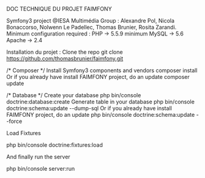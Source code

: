 DOC TECHNIQUE 
DU PROJET FAIMFONY

Symfony3 project @IESA Multimédia
Group : 
Alexandre Pol, Nicola Bonaccorso,  Nolwenn Le Padellec, Thomas Brunier, Rosita Zarandi.
Minimum configuration required :
PHP -> 5.5.9 minimum
MySQL -> 5.6
Apache -> 2.4

Installation du projet : 
Clone the repo
git clone https://github.com/thomasbrunier/faimfony.git

/* Composer */
Install Symfony3 components and vendors
composer install
Or if you already have install FAIMFONY project, do an update
composer update

 /* Database */
Create your database
php bin/console doctrine:database:create
Generate table in your database
php bin/console doctrine:schema:update --dump-sql
Or if you already have install FAIMFONY project, do an update
php bin/console doctrine:schema:update --force

Load Fixtures 

php bin/console doctrine:fixtures:load

 And finally run the server
      	
php bin/console server:run

